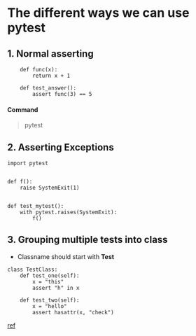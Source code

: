 # The different ways we can use pytest

## 1. Normal asserting

```
	def func(x):
	    return x + 1

	def test_answer():
	    assert func(3) == 5
```

#### Command
> pytest


## 2. Asserting Exceptions

```
import pytest


def f():
    raise SystemExit(1)


def test_mytest():
    with pytest.raises(SystemExit):
        f()
```

## 3. Grouping multiple tests into class

- Classname should start with __Test__

```
class TestClass:
    def test_one(self):
        x = "this"
        assert "h" in x

    def test_two(self):
        x = "hello"
        assert hasattr(x, "check")
```

[ref](https://docs.pytest.org/en/6.2.x/getting-started.html#group-multiple-tests-in-a-class)



